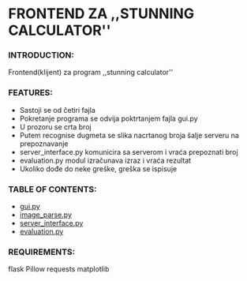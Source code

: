 # FRONTEND ZA ,,STUNNING CALCULATOR''

### INTRODUCTION:

Frontend(klijent) za program ,,stunning calculator''

### FEATURES:
- Sastoji se od četiri fajla
- Pokretanje programa se odvija poktrtanjem fajla gui.py
- U prozoru se crta broj
- Putem recognise dugmeta se slika nacrtanog broja šalje serveru na prepoznavanje
- server_interface.py komunicira sa serverom i vraća prepoznati broj
- evaluation.py modul izračunava izraz i vraća rezultat
- Ukoliko dođe do neke greške, greška se ispisuje

### TABLE OF CONTENTS:
- [gui.py](gui.py)
- [image_parse.py](image_parse.py) 
- [server_interface.py](server_interface.py)
- [evaluation.py](evaluation.py)

### REQUIREMENTS:
flask
Pillow
requests
matplotlib